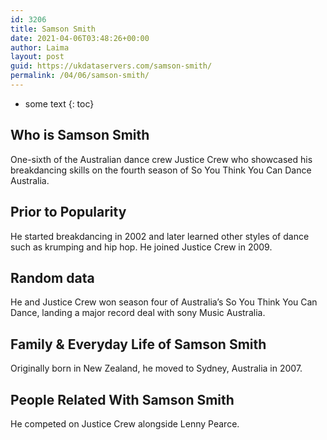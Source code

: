 ```yaml
---
id: 3206
title: Samson Smith
date: 2021-04-06T03:48:26+00:00
author: Laima
layout: post
guid: https://ukdataservers.com/samson-smith/
permalink: /04/06/samson-smith/
---
```


* some text
{: toc}


## Who is Samson Smith
                  
                  
                  
One-sixth of the Australian dance crew Justice Crew who showcased his breakdancing skills on the fourth season of So You Think You Can Dance Australia.
                  
              
            
              
            
                
                
                
## Prior to Popularity
                  
                  
                  
He started breakdancing in 2002 and later learned other styles of dance such as krumping and hip hop. He joined Justice Crew in 2009.
                  
              
            
              
            
                
                
                
## Random data
                  
                  
                  
He and Justice Crew won season four of Australia&#8217;s So You Think You Can Dance, landing a major record deal with sony Music Australia.
                  
              
            
              
            
                
                
                
## Family & Everyday Life of Samson Smith
                  
                  
                  
Originally born in New Zealand, he moved to Sydney, Australia in 2007.
                  
              
            
              
            
                
                
                
## People Related With Samson Smith
                  
                  
                  
He competed on Justice Crew alongside Lenny Pearce.
                  
              
            
              
            
                
              
            
              
              
            
            
              
            
          
          
          